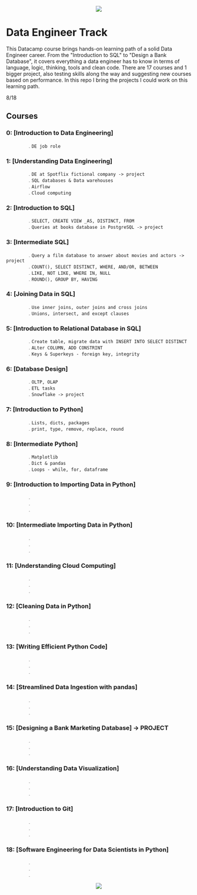 <p align="center">
  <img src="https://github.com/priferr/datacamp_data_engineer/assets/105013804/5fdea7dc-30a9-42ee-be58-f960461da7d2">
</p>

# Data Engineer Track

This Datacamp course brings hands-on learning path of a solid Data Engineer career.
From the "Introduction to SQL" to "Design a Bank Database", it covers everything a data engineer has to know in terms of language,
logic, thinking, tools and clean code. 
There are 17 courses and 1 bigger project, also testing skills along the way and suggesting new courses based on performance.
In this repo I bring the projects I could work on this learning path.

8/18

## Courses
### 0:  [Introduction to Data Engineering]
            ﹒DE job role
### 1:  [Understanding Data Engineering]
            ﹒DE at Spotflix fictional company -> project
            ﹒SQL databases & Data warehouses
            ﹒Airflow
            ﹒Cloud computing
### 2:  [Introduction to SQL]
            ﹒SELECT, CREATE VIEW _AS, DISTINCT, FROM
            ﹒Queries at books database in PostgreSQL -> project
### 3:  [Intermediate SQL]
            ﹒Query a film database to answer about movies and actors -> project
            ﹒COUNT(), SELECT DISTINCT, WHERE, AND/OR, BETWEEN
            ﹒LIKE, NOT LIKE, WHERE IN, NULL
            ﹒ROUND(), GROUP BY, HAVING
### 4: [Joining Data in SQL]
            ﹒Use inner joins, outer joins and cross joins
            ﹒Unions, intersect, and except clauses
### 5: [Introduction to Relational Database in SQL]
            ﹒Create table, migrate data with INSERT INTO SELECT DISTINCT
            ﹒ALter COLUMN, ADD CONSTRINT
            ﹒Keys & Superkeys - foreign key, integrity
### 6: [Database Design]
            ﹒OLTP, OLAP
            ﹒ETL tasks
            ﹒Snowflake -> project
### 7: [Introduction to Python]
            ﹒Lists, dicts, packages
            ﹒print, type, remove, replace, round
### 8: [Intermediate Python]
            ﹒Matplotlib
            ﹒Dict & pandas
            ﹒Loops - while, for, dataframe
### 9: [Introduction to Importing Data in Python]
            ﹒
            ﹒
            ﹒
### 10: [Intermediate Importing Data in Python]
            ﹒
            ﹒
            ﹒
### 11: [Understanding Cloud Computing]
            ﹒
            ﹒
            ﹒
### 12: [Cleaning Data in Python]
            ﹒
            ﹒
            ﹒
### 13: [Writing Efficient Python Code]
            ﹒
            ﹒
            ﹒
### 14: [Streamlined Data Ingestion with pandas]
            ﹒
            ﹒
            ﹒
### 15: [Designing a Bank Marketing Database] -> PROJECT
            ﹒
            ﹒
            ﹒
### 16: [Understanding Data Visualization]
            ﹒
            ﹒
            ﹒
### 17: [Introduction to Git]
            ﹒
            ﹒
            ﹒
### 18: [Software Engineering for Data Scientists in Python]
            ﹒
            ﹒
            ﹒

<p align="center">
  <img src="https://github.com/priferr/datacamp_data_engineer/assets/105013804/7ca31089-40c3-4429-9518-713045a95009">
</p>
